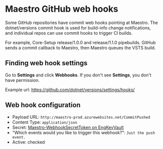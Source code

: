 # Maestro GitHub web hooks

Some GitHub repositories have commit web hooks pointing at Maestro. The dotnet/versions commit hook is used for build-info change notifications, and individual repos can use commit hooks to trigger CI builds.

For example, Core-Setup release/1.0.0 and release/1.1.0 pipebuilds. GitHub sends a commit callback to Maestro, then Maestro queues the VSTS build.

## Finding web hook settings

Go to **Settings** and click **Webhooks**. If you don't see **Settings**, you don't have permission.

Example url: https://github.com/dotnet/versions/settings/hooks/

## Web hook configuration

 * Payload URL: `http://maestro-prod.azurewebsites.net/CommitPushed`
 * Content Type: `application/json`
 * Secret: [Maestro-WebhookSecretToken on EngKeyVault](https://ms.portal.azure.com/#asset/Microsoft_Azure_KeyVault/Secret/https://engkeyvault.vault.azure.net/secrets/Maestro-WebhookSecretToken/e6b838f3a9ce420d8ef3f9bf97047020)
 * "Which events would you like to trigger this webhook?": `Just the push event.`
 * Active: checked